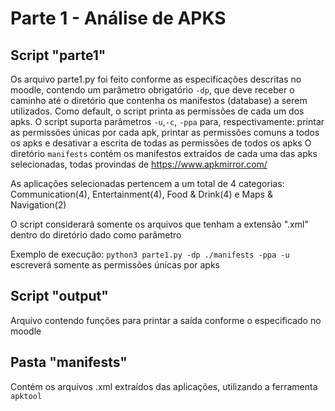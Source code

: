 # Parte 1 - Análise de APKS
## Script "parte1"

Os arquivo parte1.py foi feito conforme as especificações descritas no moodle, contendo um parâmetro obrigatório `-dp`, que deve receber o caminho até o diretório que contenha os manifestos (database) a serem utilizados. Como default, o script printa as permissões de cada um dos apks. O script suporta parâmetros `-u`,`-c`, `-ppa` para, respectivamente: printar as permissões únicas por cada apk, printar as permissões comuns a todos os apks e desativar a escrita de todas as permissões de todos os apks
O diretório `manifests` contém os manifestos extraídos de cada uma das apks selecionadas, todas provindas de https://www.apkmirror.com/

As aplicações selecionadas pertencem a um total de 4 categorias: Communication(4), Entertainment(4), Food & Drink(4) e Maps & Navigation(2)

O script considerará somente os arquivos que tenham a extensão ".xml" dentro do diretório dado como parâmetro

Exemplo de execução: `python3 parte1.py -dp ./manifests -ppa -u` escreverá somente as permissões únicas por apks

## Script "output"

Arquivo contendo funções para printar a saída conforme o especificado no moodle

## Pasta "manifests"

Contém os arquivos .xml extraídos das aplicações, utilizando a ferramenta `apktool`